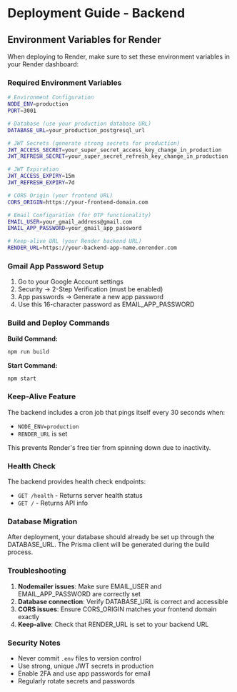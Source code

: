 # Deployment Guide - Backend

## Environment Variables for Render

When deploying to Render, make sure to set these environment variables in your Render dashboard:

### Required Environment Variables

```bash
# Environment Configuration
NODE_ENV=production
PORT=3001

# Database (use your production database URL)
DATABASE_URL=your_production_postgresql_url

# JWT Secrets (generate strong secrets for production)
JWT_ACCESS_SECRET=your_super_secret_access_key_change_in_production
JWT_REFRESH_SECRET=your_super_secret_refresh_key_change_in_production

# JWT Expiration
JWT_ACCESS_EXPIRY=15m
JWT_REFRESH_EXPIRY=7d

# CORS Origin (your frontend URL)
CORS_ORIGIN=https://your-frontend-domain.com

# Email Configuration (for OTP functionality)
EMAIL_USER=your_gmail_address@gmail.com
EMAIL_APP_PASSWORD=your_gmail_app_password

# Keep-alive URL (your Render backend URL)
RENDER_URL=https://your-backend-app-name.onrender.com
```

### Gmail App Password Setup

1. Go to your Google Account settings
2. Security → 2-Step Verification (must be enabled)
3. App passwords → Generate a new app password
4. Use this 16-character password as EMAIL_APP_PASSWORD

### Build and Deploy Commands

**Build Command:**

```bash
npm run build
```

**Start Command:**

```bash
npm start
```

### Keep-Alive Feature

The backend includes a cron job that pings itself every 30 seconds when:

- `NODE_ENV=production`
- `RENDER_URL` is set

This prevents Render's free tier from spinning down due to inactivity.

### Health Check

The backend provides health check endpoints:

- `GET /health` - Returns server health status
- `GET /` - Returns API info

### Database Migration

After deployment, your database should already be set up through the DATABASE_URL. The Prisma client will be generated during the build process.

### Troubleshooting

1. **Nodemailer issues**: Make sure EMAIL_USER and EMAIL_APP_PASSWORD are correctly set
2. **Database connection**: Verify DATABASE_URL is correct and accessible
3. **CORS issues**: Ensure CORS_ORIGIN matches your frontend domain exactly
4. **Keep-alive**: Check that RENDER_URL is set to your backend URL

### Security Notes

- Never commit `.env` files to version control
- Use strong, unique JWT secrets in production
- Enable 2FA and use app passwords for email
- Regularly rotate secrets and passwords
